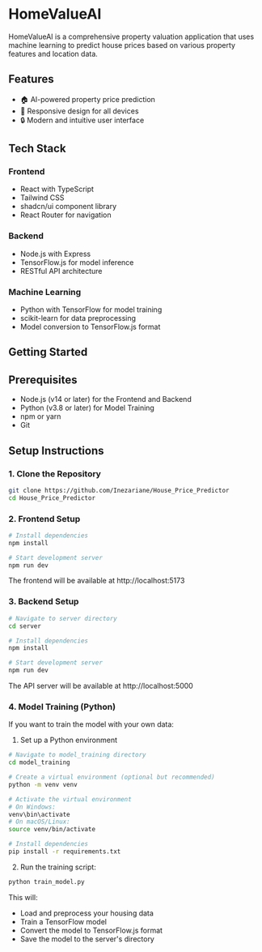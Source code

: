 
# HomeValueAI

HomeValueAI is a comprehensive property valuation application that uses machine learning to predict house prices based on various property features and location data.

## Features

- 🏠 AI-powered property price prediction
- 📱 Responsive design for all devices
- 🔒 Modern and intuitive user interface

## Tech Stack

### Frontend
- React with TypeScript
- Tailwind CSS
- shadcn/ui component library
- React Router for navigation

### Backend
- Node.js with Express
- TensorFlow.js for model inference
- RESTful API architecture

### Machine Learning
- Python with TensorFlow for model training
- scikit-learn for data preprocessing
- Model conversion to TensorFlow.js format

## Getting Started


## Prerequisites

- Node.js (v14 or later) for the Frontend and Backend
- Python (v3.8 or later) for Model Training
- npm or yarn
- Git

## Setup Instructions

### 1. Clone the Repository

```bash
git clone https://github.com/Inezariane/House_Price_Predictor
cd House_Price_Predictor
```

### 2. Frontend Setup

```bash
# Install dependencies
npm install

# Start development server
npm run dev
```

The frontend will be available at http://localhost:5173

### 3. Backend Setup

```bash
# Navigate to server directory
cd server

# Install dependencies
npm install

# Start development server
npm run dev
```

The API server will be available at http://localhost:5000

### 4. Model Training (Python)

If you want to train the model with your own data:

1. Set up a Python environment
```bash
# Navigate to model_training directory
cd model_training

# Create a virtual environment (optional but recommended)
python -m venv venv

# Activate the virtual environment
# On Windows:
venv\bin\activate
# On macOS/Linux:
source venv/bin/activate

# Install dependencies
pip install -r requirements.txt
```

2. Run the training script:
```bash
python train_model.py
```

This will:
- Load and preprocess your housing data
- Train a TensorFlow model
- Convert the model to TensorFlow.js format
- Save the model to the server's directory

